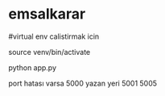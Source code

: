 # emsalkarar



#virtual env calistirmak icin

source venv/bin/activate

python app.py

port hatası varsa 5000 yazan yeri 5001 5005
